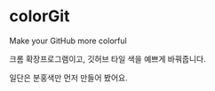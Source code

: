 # colorGit
Make your GitHub more colorful


크롬 확장프로그램이고, 깃허브 타일 색을 예쁘게 바꿔줍니다.


일단은 분홍색만 먼저 만들어 봤어요.
